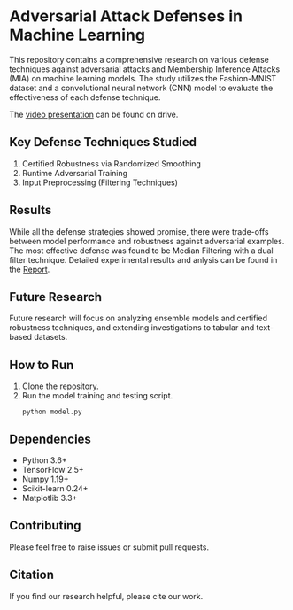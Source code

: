 # Adversarial Attack Defenses in Machine Learning

This repository contains a comprehensive research on various defense techniques against adversarial attacks and Membership Inference Attacks (MIA) on machine learning models. The study utilizes the Fashion-MNIST dataset and a convolutional neural network (CNN) model to evaluate the effectiveness of each defense technique. 

The [video presentation](https://drive.google.com/file/d/1tVLzJYMn-DYwJ1E2j3f7-iJgjmv2-NED/view?usp=share_link) can be found on drive.

## Key Defense Techniques Studied
1. Certified Robustness via Randomized Smoothing
2. Runtime Adversarial Training
3. Input Preprocessing (Filtering Techniques)

## Results
While all the defense strategies showed promise, there were trade-offs between model performance and robustness against adversarial examples. The most effective defense was found to be Median Filtering with a dual filter technique.
Detailed experimental results and anlysis can be found in the [Report](https://github.com/Ammar-Amjad/Adversarial-Attack-Defenses/blob/main/Report.pdf).

## Future Research
Future research will focus on analyzing ensemble models and certified robustness techniques, and extending investigations to tabular and text-based datasets.

## How to Run
1. Clone the repository.
2. Run the model training and testing script.
   ```
   python model.py
   ```

## Dependencies
- Python 3.6+
- TensorFlow 2.5+
- Numpy 1.19+
- Scikit-learn 0.24+
- Matplotlib 3.3+

## Contributing
Please feel free to raise issues or submit pull requests.

## Citation
If you find our research helpful, please cite our work.
